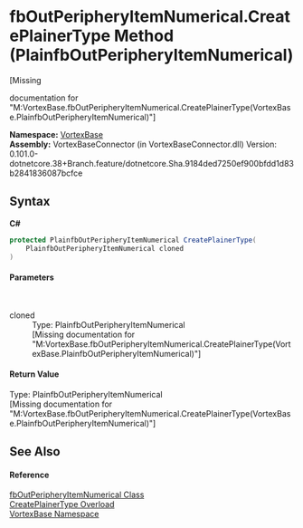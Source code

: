 # fbOutPeripheryItemNumerical.CreatePlainerType Method (PlainfbOutPeripheryItemNumerical)
 

\[Missing <summary> documentation for "M:VortexBase.fbOutPeripheryItemNumerical.CreatePlainerType(VortexBase.PlainfbOutPeripheryItemNumerical)"\]

**Namespace:**&nbsp;<a href="N_VortexBase.md">VortexBase</a><br />**Assembly:**&nbsp;VortexBaseConnector (in VortexBaseConnector.dll) Version: 0.101.0-dotnetcore.38+Branch.feature/dotnetcore.Sha.9184ded7250ef900bfdd1d83b2841836087bcfce

## Syntax

**C#**<br />
``` C#
protected PlainfbOutPeripheryItemNumerical CreatePlainerType(
	PlainfbOutPeripheryItemNumerical cloned
)
```


#### Parameters
&nbsp;<dl><dt>cloned</dt><dd>Type: PlainfbOutPeripheryItemNumerical<br />\[Missing <param name="cloned"/> documentation for "M:VortexBase.fbOutPeripheryItemNumerical.CreatePlainerType(VortexBase.PlainfbOutPeripheryItemNumerical)"\]</dd></dl>

#### Return Value
Type: PlainfbOutPeripheryItemNumerical<br />\[Missing <returns> documentation for "M:VortexBase.fbOutPeripheryItemNumerical.CreatePlainerType(VortexBase.PlainfbOutPeripheryItemNumerical)"\]

## See Also


#### Reference
<a href="T_VortexBase_fbOutPeripheryItemNumerical.md">fbOutPeripheryItemNumerical Class</a><br /><a href="Overload_VortexBase_fbOutPeripheryItemNumerical_CreatePlainerType.md">CreatePlainerType Overload</a><br /><a href="N_VortexBase.md">VortexBase Namespace</a><br />